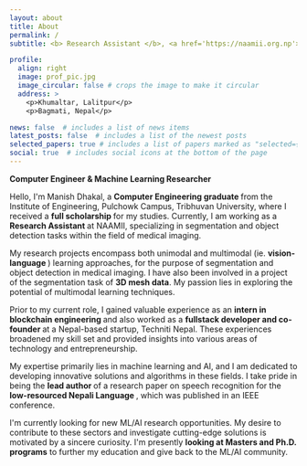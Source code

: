 ```yaml
---
layout: about
title: About
permalink: /
subtitle: <b> Research Assistant </b>, <a href='https://naamii.org.np'>NAAMII</a>. Jwagal Lalitpur.

profile:
  align: right
  image: prof_pic.jpg
  image_circular: false # crops the image to make it circular
  address: >
    <p>Khumaltar, Lalitpur</p>
    <p>Bagmati, Nepal</p>

news: false  # includes a list of news items
latest_posts: false  # includes a list of the newest posts
selected_papers: true # includes a list of papers marked as "selected={true}"
social: true  # includes social icons at the bottom of the page
---
```

 
<b>Computer Engineer & Machine Learning Researcher</b>

Hello, I'm Manish Dhakal, a <b> Computer Engineering graduate </b> from the Institute of Engineering, Pulchowk Campus, Tribhuvan University, where I received a <b> full scholarship </b> for my studies. Currently, I am working as a <b> Research Assistant </b> at NAAMII, specializing in segmentation and object detection tasks within the field of medical imaging.

My research projects encompass both unimodal and multimodal (ie. <b> vision-language </b>) learning approaches, for the purpose of segmentation and object detection in medical imaging. I have also been involved in a project of the segmentation task of <b>3D mesh data</b>. My passion lies in exploring the potential of multimodal learning techniques.

Prior to my current role, I gained valuable experience as an <b> intern in blockchain engineering </b> and also worked as a <b> fullstack developer and co-founder </b> at a Nepal-based startup, Techniti Nepal. These experiences broadened my skill set and provided insights into various areas of technology and entrepreneurship.

My expertise primarily lies in machine learning and AI, and I am dedicated to developing innovative solutions and algorithms in these fields. I take pride in being the <b> lead author </b> of a research paper on speech recognition for the <b> low-resourced Nepali Language </b>, which was published in an IEEE conference.

I'm currently looking for new ML/AI research opportunities. My desire to contribute to these sectors and investigate cutting-edge solutions is motivated by a sincere curiosity. I'm presently <b>looking at Masters and Ph.D. programs</b> to further my education and give back to the ML/AI community.
